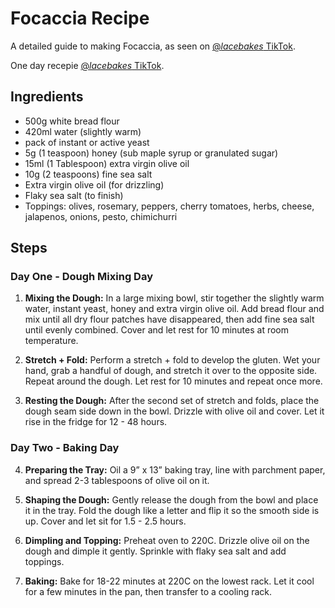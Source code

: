 # Focaccia Recipe

A detailed guide to making Focaccia, as seen on [@_lacebakes_ TikTok](https://www.tiktok.com/@_lacebakes_/video/7201221292576607494).

One day recepie [@_lacebakes_ TikTok](https://www.tiktok.com/@_lacebakes_/video/7215904953611717894).

## Ingredients

- 500g white bread flour
- 420ml water (slightly warm)
- pack of instant or active yeast
- 5g (1 teaspoon) honey (sub maple syrup or granulated sugar)
- 15ml (1 Tablespoon) extra virgin olive oil
- 10g (2 teaspoons) fine sea salt
- Extra virgin olive oil (for drizzling)
- Flaky sea salt (to finish)
- Toppings: olives, rosemary, peppers, cherry tomatoes, herbs, cheese, jalapenos, onions, pesto, chimichurri

## Steps

### Day One - Dough Mixing Day

1. **Mixing the Dough:** In a large mixing bowl, stir together the slightly warm water, instant yeast, honey and extra virgin olive oil. Add bread flour and mix until all dry flour patches have disappeared, then add fine sea salt until evenly combined. Cover and let rest for 10 minutes at room temperature.

2. **Stretch + Fold:** Perform a stretch + fold to develop the gluten. Wet your hand, grab a handful of dough, and stretch it over to the opposite side. Repeat around the dough. Let rest for 10 minutes and repeat once more.

3. **Resting the Dough:** After the second set of stretch and folds, place the dough seam side down in the bowl. Drizzle with olive oil and cover. Let it rise in the fridge for 12 - 48 hours.

### Day Two - Baking Day

4. **Preparing the Tray:** Oil a 9” x 13” baking tray, line with parchment paper, and spread 2-3 tablespoons of olive oil on it.

5. **Shaping the Dough:** Gently release the dough from the bowl and place it in the tray. Fold the dough like a letter and flip it so the smooth side is up. Cover and let sit for 1.5 - 2.5 hours.

6. **Dimpling and Topping:** Preheat oven to 220C. Drizzle olive oil on the dough and dimple it gently. Sprinkle with flaky sea salt and add toppings.

7. **Baking:** Bake for 18-22 minutes at 220C on the lowest rack. Let it cool for a few minutes in the pan, then transfer to a cooling rack.
